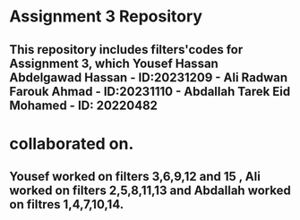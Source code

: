 # Assignment 3 Repository


## This repository includes filters'codes for Assignment 3, which Yousef Hassan Abdelgawad Hassan - ID:20231209 - Ali Radwan Farouk Ahmad - ID:20231110 - Abdallah Tarek Eid Mohamed - ID: 20220482
# collaborated on. 


## Yousef worked on filters 3,6,9,12 and 15 , Ali worked on filters 2,5,8,11,13 and Abdallah worked on filtres 1,4,7,10,14.
